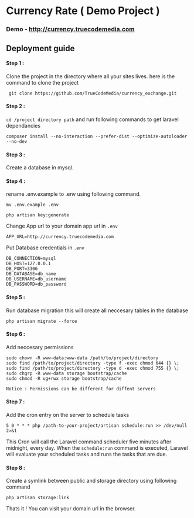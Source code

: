 # Currency Rate ( Demo Project ) 

### Demo - [http://currency.truecodemedia.com ](http://currency.truecodemedia.com)

## Deployment guide

#### Step 1 : 

Clone the project in the directory where all your sites lives. here is the command to clone the project 

` git clone https://github.com/TrueCodeMedia/currency_exchange.git`


#### Step 2 : 

`cd /project directory path` and run following commands to get laravel dependancies

`composer install --no-interaction --prefer-dist --optimize-autoloader --no-dev`

#### Step 3 : 

Create a database in mysql. 

#### Step 4 : 

rename .env.example to .env using following command. 

`mv .env.example .env`  

`php artisan key:generate`


Change App url to your domain app url in `.env`

```
APP_URL=http://currency.truecodemedia.com
```


Put Database credentials in `.env`

```
DB_CONNECTION=mysql
DB_HOST=127.0.0.1
DB_PORT=3306
DB_DATABASE=db_name
DB_USERNAME=db_username
DB_PASSWORD=db_password
```

#### Step 5 : 

Run database migration this will create all neccesary tables in the database

`php artisan migrate --force`


#### Step 6 : 
Add neccesary permissions 

```
sudo chown -R www-data:www-data /path/to/project/directory
sudo find /path/to/project/directory -type f -exec chmod 644 {} \; 
sudo find /path/to/project/directory -type d -exec chmod 755 {} \;
sudo chgrp -R www-data storage bootstrap/cache
sudo chmod -R ug+rwx storage bootstrap/cache

```

`Notice : Permissions can be different for diffent servers`


#### Step 7 : 

Add the cron entry on the server to schedule tasks 

`5 0 * * * php /path-to-your-project/artisan schedule:run >> /dev/null 2>&1`


This Cron will call the Laravel command scheduler five minutes after midnight, every day. When the  `schedule:run` command is executed, Laravel will evaluate your scheduled tasks and runs the tasks that are due.


#### Step 8 : 

Create a symlink between public and storage directory using following command 

`php artisan storage:link`



Thats it ! You can visit your domain url in the browser. 

